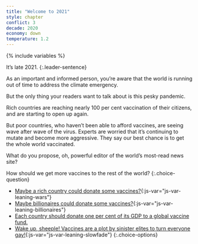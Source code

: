 ```yaml
---
title: "Welcome to 2021"
style: chapter
conflict: 3
decade: 2020
economy: down
temperature: 1.2
---
```


{% include variables %}

It’s late 2021.
{:.leader-sentence}

As an important and informed person, you’re aware that the world is running out of time to address the climate emergency.

But the only thing your readers want to talk about is this pesky pandemic.

Rich countries are reaching nearly 100 per cent vaccination of their citizens, and are starting to open up again.

But poor countries, who haven’t been able to afford vaccines, are seeing wave after wave of the virus. Experts are worried that it’s continuing to mutate and become more aggressive. They say our best chance is to get the whole world vaccinated.

What do you propose, oh, powerful editor of the world’s most-read news site?

How should we get more vaccines to the rest of the world?
{:.choice-question}

- [Maybe a rich country could donate some vaccines?](chapter_slow-economic-recovery.html){:js-var="js-var-leaning-wars"}
- [Maybe billionaires could donate some vaccines?](chapter_slow-economic-recovery.html){:js-var="js-var-leaning-billionaires"}
- [Each country should donate one per cent of its GDP to a global vaccine fund.](chapter_fair-vaccine-distribution.html)
- [Wake up, sheeple! Vaccines are a plot by sinister elites to turn everyone gay!](chapter_slow-economic-recovery.html){:js-var="js-var-leaning-slowfade"}
{:.choice-options}
